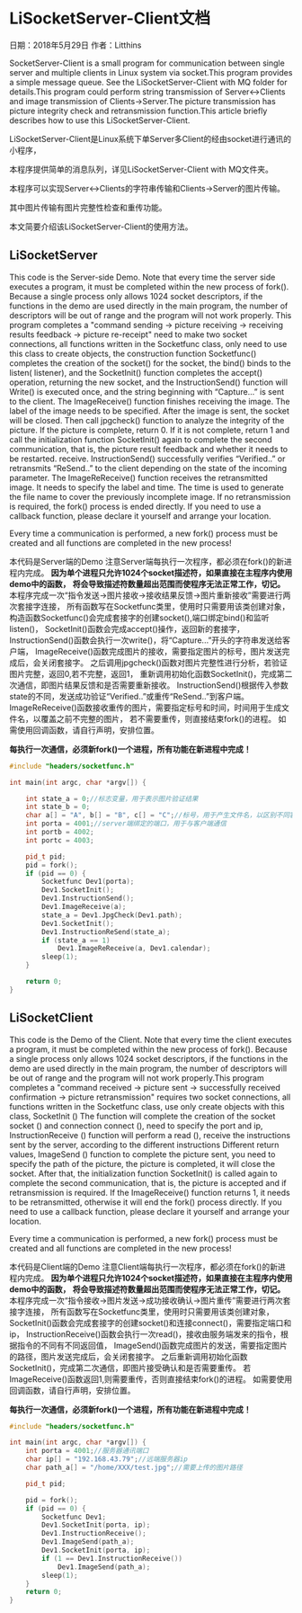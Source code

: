 # LiSocketServer-Client文档

日期：2018年5月29日 作者：Litthins

SocketServer-Client is a small program for communication between single server and multiple clients in Linux system via socket.This program provides a simple message queue. See the LiSocketServer-Client with MQ folder for details.This program could perform string transmission of Server<->Clients and image transmission of Clients->Server.The picture transmission has picture integrity check and retransmission function.This article briefly describes how to use this LiSocketServer-Client.

LiSocketServer-Client是Linux系统下单Server多Client的经由socket进行通讯的小程序，

本程序提供简单的消息队列，详见LiSocketServer-Client with MQ文件夹。

本程序可以实现Server<->Clients的字符串传输和Clients->Server的图片传输。

其中图片传输有图片完整性检查和重传功能。

本文简要介绍该LiSocketServer-Client的使用方法。

## LiSocketServer

This code is the Server-side Demo. Note that every time the server side executes a program, it must be completed within the new process of fork(). Because a single process only allows 1024 socket descriptors, if the functions in the demo are used directly in the main program, the number of descriptors will be out of range and the program will not work properly. This program completes a "command sending -> picture receiving -> receiving results feedback -> picture re-receipt" need to make two socket connections, all functions written in the Socketfunc class, only need to use this class to create objects, the construction  function Socketfunc() completes the creation of the socket() for the socket, the bind() binds to the listen( listener), and the SocketInit() function completes the accept() operation, returning the new socket, and the InstructionSend() function will Write() is executed once, and the string beginning with “Capture...” is sent to the client. The ImageReceive() function finishes receiving the image. The label of the image needs to be specified. After the image is sent, the socket will be closed. Then call jpgcheck() function to analyze the integrity of the picture. If the picture is complete, return 0. If it is not complete, return 1 and call the initialization function SocketInit() again to complete the second communication, that is, the picture result feedback and whether it needs to be restarted. receive. InstructionSend() successfully verifies “Verified..” or retransmits “ReSend..” to the client depending on the state of the incoming parameter. The ImageReReceive() function receives the retransmitted image. It needs to specify the label and time. The time is used to generate the file name to cover the previously incomplete image. If no retransmission is required, the fork() process is ended directly. If you need to use a callback function, please declare it yourself and arrange your location.

Every time a communication is performed, a new fork() process must be created and all functions are completed in the new process!

本代码是Server端的Demo
注意Server端每执行一次程序，都必须在fork()的新进程内完成。
**因为单个进程只允许1024个socket描述符，如果直接在主程序内使用demo中的函数，**
**将会导致描述符数量超出范围而使程序无法正常工作，切记。**
本程序完成一次“指令发送->图片接收->接收结果反馈->图片重新接收”需要进行两次套接字连接，
所有函数写在Socketfunc类里，使用时只需要用该类创建对象，
构造函数Socketfunc()会完成套接字的创建socket(),端口绑定bind()和监听listen()，
SocketInit()函数会完成accept()操作，返回新的套接字，
InstructionSend()函数会执行一次write()，将“Capture...”开头的字符串发送给客户端，
ImageReceive()函数完成图片的接收，需要指定图片的标号，图片发送完成后，会关闭套接字。
之后调用jpgcheck()函数对图片完整性进行分析，若验证图片完整，返回0,若不完整，返回1，
重新调用初始化函数SocketInit()，完成第二次通信，即图片结果反馈和是否需要重新接收。
InstructionSend()根据传入参数state的不同，发送成功验证“Verified..”或重传“ReSend..”到客户端。
ImageReReceive()函数接收重传的图片，需要指定标号和时间，时间用于生成文件名，以覆盖之前不完整的图片，
若不需要重传，则直接结束fork()的进程。
如需使用回调函数，请自行声明，安排位置。

**每执行一次通信，必须新fork()一个进程，所有功能在新进程中完成！**

```c++
#include "headers/socketfunc.h"

int main(int argc, char *argv[]) {

    int state_a = 0;//标志变量，用于表示图片验证结果
    int state_b = 0;
    char a[] = "A", b[] = "B", c[] = "C";//标号，用于产生文件名，以区别不同客户端上传的文件
    int porta = 4001;//server端绑定的端口，用于与客户端通信
    int portb = 4002;
    int portc = 4003;

    pid_t pid;
    pid = fork();
    if (pid == 0) {
        Socketfunc Dev1(porta);
        Dev1.SocketInit();
        Dev1.InstructionSend();
        Dev1.ImageReceive(a);
        state_a = Dev1.JpgCheck(Dev1.path);
        Dev1.SocketInit();
        Dev1.InstructionReSend(state_a);
        if (state_a == 1)
            Dev1.ImageReReceive(a, Dev1.calendar);
        sleep(1);
    }

    return 0;
}
```

## LiSocketClient

This code is the Demo of the Client. Note that every time the client executes a program, it must be completed within the new process of fork(). Because a single process only allows 1024 socket descriptors, if the functions in the demo are used directly in the main program, the number of descriptors will be out of range and the program will not work properly.This program completes a "command received -> picture sent -> successfully received confirmation -> picture retransmission" requires two socket connections, all functions written in the Socketfunc class, use only create objects with this class, SocketInit () The function will complete the creation of the socket socket () and connection connect (), need to specify the port and ip, InstructionReceive () function will perform a read (), receive the instructions sent by the server, according to the different instructions Different return values, ImageSend () function to complete the picture sent, you need to specify the path of the picture, the picture is completed, it will close the socket. After that, the initialization function SocketInit() is called again to complete the second communication, that is, the picture is accepted and if retransmission is required. If the ImageReceive() function returns 1, it needs to be retransmitted, otherwise it will end the fork() process directly. If you need to use a callback function, please declare it yourself and arrange your location.

Every time a communication is performed, a new fork() process must be created and all functions are completed in the new process!

本代码是Client端的Demo
注意Client端每执行一次程序，都必须在fork()的新进程内完成。
**因为单个进程只允许1024个socket描述符，如果直接在主程序内使用demo中的函数，**
**将会导致描述符数量超出范围而使程序无法正常工作，切记。**
本程序完成一次“指令接收->图片发送->成功接收确认->图片重传”需要进行两次套接字连接，
所有函数写在Socketfunc类里，使用时只需要用该类创建对象，
SocketInit()函数会完成套接字的创建socket()和连接connect()，需要指定端口和ip，
InstructionReceive()函数会执行一次read()，接收由服务端发来的指令，根据指令的不同有不同返回值，
ImageSend()函数完成图片的发送，需要指定图片的路径，图片发送完成后，会关闭套接字。
之后重新调用初始化函数SocketInit()，完成第二次通信，即图片接受确认和是否需要重传。
若ImageReceive()函数返回1,则需要重传，否则直接结束fork()的进程。
如需要使用回调函数，请自行声明，安排位置。

**每执行一次通信，必须新fork()一个进程，所有功能在新进程中完成！**

```c++
#include "headers/socketfunc.h"

int main(int argc, char *argv[]) {
    int porta = 4001;//服务器通讯端口
    char ip[] = "192.168.43.79";//远端服务器ip
    char path_a[] = "/home/XXX/test.jpg";//需要上传的图片路径

    pid_t pid;

    pid = fork();
    if (pid == 0) {
        Socketfunc Dev1;
        Dev1.SocketInit(porta, ip);
        Dev1.InstructionReceive();
        Dev1.ImageSend(path_a);
        Dev1.SocketInit(porta, ip);
        if (1 == Dev1.InstructionReceive())
            Dev1.ImageSend(path_a);
        sleep(1);
    }
    return 0;
}
```

